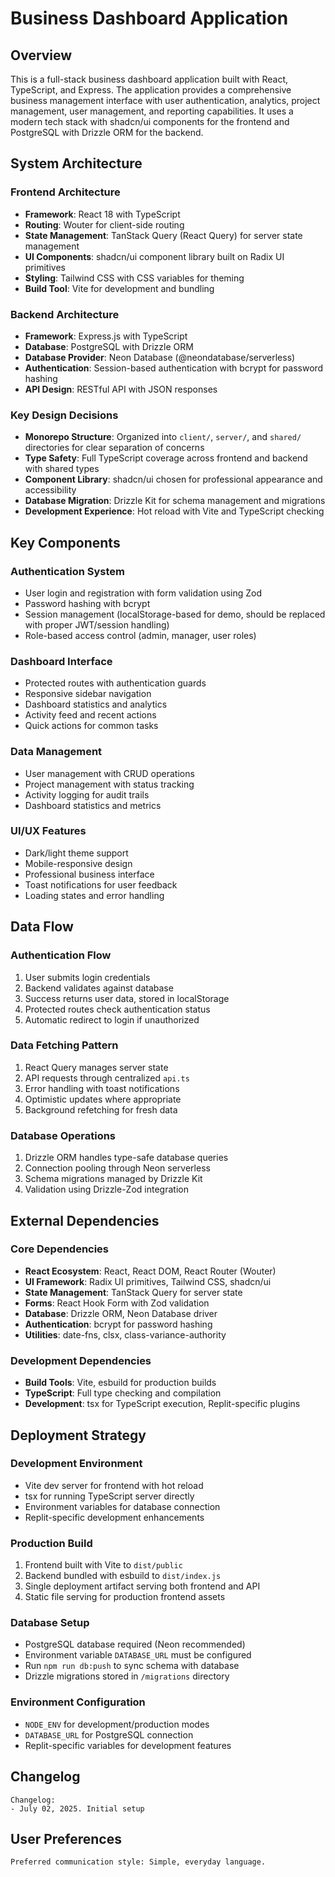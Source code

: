 # Business Dashboard Application

## Overview

This is a full-stack business dashboard application built with React, TypeScript, and Express. The application provides a comprehensive business management interface with user authentication, analytics, project management, user management, and reporting capabilities. It uses a modern tech stack with shadcn/ui components for the frontend and PostgreSQL with Drizzle ORM for the backend.

## System Architecture

### Frontend Architecture
- **Framework**: React 18 with TypeScript
- **Routing**: Wouter for client-side routing
- **State Management**: TanStack Query (React Query) for server state management
- **UI Components**: shadcn/ui component library built on Radix UI primitives
- **Styling**: Tailwind CSS with CSS variables for theming
- **Build Tool**: Vite for development and bundling

### Backend Architecture
- **Framework**: Express.js with TypeScript
- **Database**: PostgreSQL with Drizzle ORM
- **Database Provider**: Neon Database (@neondatabase/serverless)
- **Authentication**: Session-based authentication with bcrypt for password hashing
- **API Design**: RESTful API with JSON responses

### Key Design Decisions
- **Monorepo Structure**: Organized into `client/`, `server/`, and `shared/` directories for clear separation of concerns
- **Type Safety**: Full TypeScript coverage across frontend and backend with shared types
- **Component Library**: shadcn/ui chosen for professional appearance and accessibility
- **Database Migration**: Drizzle Kit for schema management and migrations
- **Development Experience**: Hot reload with Vite and TypeScript checking

## Key Components

### Authentication System
- User login and registration with form validation using Zod
- Password hashing with bcrypt
- Session management (localStorage-based for demo, should be replaced with proper JWT/session handling)
- Role-based access control (admin, manager, user roles)

### Dashboard Interface
- Protected routes with authentication guards
- Responsive sidebar navigation
- Dashboard statistics and analytics
- Activity feed and recent actions
- Quick actions for common tasks

### Data Management
- User management with CRUD operations
- Project management with status tracking
- Activity logging for audit trails
- Dashboard statistics and metrics

### UI/UX Features
- Dark/light theme support
- Mobile-responsive design
- Professional business interface
- Toast notifications for user feedback
- Loading states and error handling

## Data Flow

### Authentication Flow
1. User submits login credentials
2. Backend validates against database
3. Success returns user data, stored in localStorage
4. Protected routes check authentication status
5. Automatic redirect to login if unauthorized

### Data Fetching Pattern
1. React Query manages server state
2. API requests through centralized `api.ts`
3. Error handling with toast notifications
4. Optimistic updates where appropriate
5. Background refetching for fresh data

### Database Operations
1. Drizzle ORM handles type-safe database queries
2. Connection pooling through Neon serverless
3. Schema migrations managed by Drizzle Kit
4. Validation using Drizzle-Zod integration

## External Dependencies

### Core Dependencies
- **React Ecosystem**: React, React DOM, React Router (Wouter)
- **UI Framework**: Radix UI primitives, Tailwind CSS, shadcn/ui
- **State Management**: TanStack Query for server state
- **Forms**: React Hook Form with Zod validation
- **Database**: Drizzle ORM, Neon Database driver
- **Authentication**: bcrypt for password hashing
- **Utilities**: date-fns, clsx, class-variance-authority

### Development Dependencies
- **Build Tools**: Vite, esbuild for production builds
- **TypeScript**: Full type checking and compilation
- **Development**: tsx for TypeScript execution, Replit-specific plugins

## Deployment Strategy

### Development Environment
- Vite dev server for frontend with hot reload
- tsx for running TypeScript server directly
- Environment variables for database connection
- Replit-specific development enhancements

### Production Build
1. Frontend built with Vite to `dist/public`
2. Backend bundled with esbuild to `dist/index.js`
3. Single deployment artifact serving both frontend and API
4. Static file serving for production frontend assets

### Database Setup
- PostgreSQL database required (Neon recommended)
- Environment variable `DATABASE_URL` must be configured
- Run `npm run db:push` to sync schema with database
- Drizzle migrations stored in `/migrations` directory

### Environment Configuration
- `NODE_ENV` for development/production modes
- `DATABASE_URL` for PostgreSQL connection
- Replit-specific variables for development features

## Changelog

```
Changelog:
- July 02, 2025. Initial setup
```

## User Preferences

```
Preferred communication style: Simple, everyday language.
```